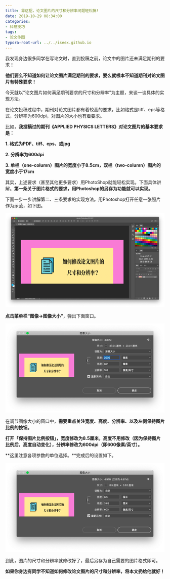 ```yaml
---
title: 靠这招，论文图片的尺寸和分辨率问题轻松搞!
date: 2019-10-29 08:34:00
categories:
- 科研技巧
tags:
- 论文作图
typora-root-url: ../../iseex.github.io
---
```


我发现身边很多同学在写论文时，直到投稿之前，论文中的图片还未满足期刊的要求！

**他们要么不知道如何让论文图片满足期刊的要求，要么就根本不知道期刊对论文图片有特殊要求！**

今天就以“论文图片如何满足期刊要求的尺寸和分辨率”为主题，来谈一谈具体的实现方法。


在论文投稿过程中，期刊对论文图片都有着较高的要求，比如格式是tiff、eps等格式，分辨率为600dpi，对图片的大小也有着要求。

比如，**我投稿过的期刊《APPLIED PHYSICS LETTERS》对论文图片的基本要求是：**

**1. 格式为PDF、tiff、eps、或jpg**

**2. 分辨率为600dpi**

**3. 单栏（one-column）图片的宽度小于8.5cm，双栏（two-column）图片的宽度小于17cm**

其实，上述要求（甚至其他更多要求）用PhotoShop就能轻松实现。下面具体讲解。**第一条关于图片格式的要求，用Photoshop的另存为功能就可以实现。**

下面一步一步讲解第二、三条要求的实现方法。用Photoshop打开任意一张照片作为示范，如下图。

![](/assets/images/posts/Research/figure-open.png)

**点击菜单栏“图像->图像大小”**，弹出下面窗口。

![](/assets/images/posts/Research/figure-size.png)

在调节图像大小的窗口中，**需要重点关注宽度、高度、分辨率、以及左侧保持图片比例的按钮。**

**打开「保持图片比例按钮」，宽度修改为8.5厘米，高度不用修改（因为保持图片比例后，高度自动变化），分辨率修改为600dpi（即600像素/英寸）。**

**这里注意各项参数的单位选择。**完成后的设置如下。

![](/assets/images/posts/Research/figure-size-change.png)

到此，图片的尺寸和分辨率就修改好了，最后另存为自己需要的图片格式即可。

**如果你身边有同学不知道如何修改论文图片的尺寸和分辨率，将本文扔给他就好！**